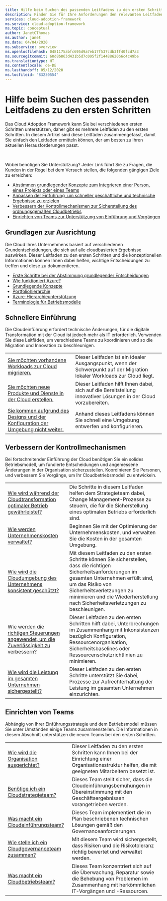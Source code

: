 ```yaml
---
title: Hilfe beim Suchen des passenden Leitfadens zu den ersten Schritten
description: Finden Sie für Ihre Anforderungen den relevanten Leitfaden zu den ersten Schritten.
services: cloud-adoption-framework
ms.service: cloud-adoption-framework
ms.topic: conceptual
author: JanetCThomas
ms.author: janet
ms.date: 04/04/2020
ms.subservice: overview
ms.openlocfilehash: 0481175abfc695d9a7eb17f537cdb3ff40fcd7a3
ms.sourcegitcommit: 60d8b863d431b5d7c005f2f14488620b6c4c49be
ms.translationtype: HT
ms.contentlocale: de-DE
ms.lasthandoff: 05/12/2020
ms.locfileid: "83230554"
---
```

# <a name="help-finding-the-appropriate-getting-started-guide"></a>Hilfe beim Suchen des passenden Leitfadens zu den ersten Schritten

Das Cloud Adoption Framework kann Sie bei verschiedenen ersten Schritten unterstützen, daher gibt es mehrere Leitfäden zu den ersten Schritten. In diesem Artikel sind diese Leitfäden zusammengefasst, damit Sie einfach den Leitfaden ermitteln können, der am besten zu Ihren aktuellen Herausforderungen passt.

<!-- markdownlint-disable MD033 -->
<br>

Wobei benötigen Sie Unterstützung?
Jeder Link führt Sie zu Fragen, die Kunden in der Regel bei dem Versuch stellen, die folgenden gängigen Ziele zu erreichen:

- [Abstimmen grundlegender Konzepte zum Integrieren einer Person, eines Projekts oder eines Teams](#align-foundation)
- [Anpassen der Einführung, um schneller geschäftliche und technische Ergebnisse zu erzielen](#accelerate-adoption)
- [Verbessern der Kontrollmechanismen zur Sicherstellung des ordnungsgemäßen Cloudbetriebs](#improve-controls)
- [Einrichten von Teams zur Unterstützung von Einführung und Vorgängen](#establish-teams)

## <a name="align-foundation"></a>Grundlagen zur Ausrichtung

Die Cloud Ihres Unternehmens basiert auf verschiedenen Grundentscheidungen, die sich auf alle cloudbasierten Ergebnisse auswirken. Dieser Leitfaden zu den ersten Schritten und die konzeptionellen Informationen können Ihnen dabei helfen, wichtige Entscheidungen zu treffen und diese zu dokumentieren.

- [Erste Schritte bei der Abstimmung grundlegender Entscheidungen](./cloud-concepts.md)
- [Wie funktioniert Azure?](./what-is-azure.md)
- [Grundlegende Konzepte](../ready/considerations/fundamental-concepts.md)
- [Portfoliohierarchie](../reference/fundamental-concepts/hosting-hierarchy.md)
- [Azure-Hierarchieunterstützung](../reference/fundamental-concepts/hierarchy-azure-tools.md)
- [Terminologie für Betriebsmodelle](../operating-model/terms.md)

## <a name="accelerate-adoption"></a>Schnellere Einführung

Die Cloudeinführung erfordert technische Änderungen, für die digitale Transformation mit der Cloud ist jedoch mehr als IT erforderlich. Verwenden Sie diese Leitfäden, um verschiedene Teams zu koordinieren und so die Migration und Innovation zu beschleunigen.

|                                                                                     |                                                                                                                                |
|-------------------------------------------------------------------------------------|--------------------------------------------------------------------------------------------------------------------------------|
| [Sie möchten vorhandene Workloads zur Cloud migrieren.](./migrate.md)                   | Dieser Leitfaden ist ein idealer Ausgangspunkt, wenn der Schwerpunkt auf der Migration lokaler Workloads zur Cloud liegt. |
| [Sie möchten neue Produkte und Dienste in der Cloud erstellen.](./innovate.md)             | Dieser Leitfaden hilft Ihnen dabei, sich auf die Bereitstellung innovativer Lösungen in der Cloud vorzubereiten.                                       |
| [Sie kommen aufgrund des Designs und der Konfiguration der Umgebung nicht weiter.](./design-and-configuration.md) | Anhand dieses Leitfadens können Sie schnell eine Umgebung entwerfen und konfigurieren.                                           |

## <a name="improve-controls"></a>Verbessern der Kontrollmechanismen

Bei fortschreitender Einführung der Cloud benötigen Sie ein solides Betriebsmodell, um fundierte Entscheidungen und angemessene Änderungen in der Organisation sicherzustellen. Koordinieren Sie Personen, und verbessern Sie Vorgänge, um Ihr Cloudbetriebsmodell zu entwickeln.

|                                                                                     |                                                                                                                                |
|-------------------------------------------------------------------------------------|--------------------------------------------------------------------------------------------------------------------------------|
| [Wie wird während der Cloudtransformation optimaler Betrieb gewährleistet?](./operational-excellence.md)                   | Die Schritte in diesem Leitfaden helfen dem Strategieteam dabei, Change Management-Prozesse zu steuern, die für die Sicherstellung eines optimalen Betriebs erforderlich sind. |
| [Wie werden Unternehmenskosten verwaltet?](./manage-costs.md)                                          | Beginnen Sie mit der Optimierung der Unternehmenskosten, und verwalten Sie die Kosten in der gesamten Umgebung.                                                                           |
| [Wie wird die Cloudumgebung des Unternehmens konsistent geschützt?](./security.md)             | Mit diesem Leitfaden zu den ersten Schritte können Sie sicherstellen, dass die richtigen Sicherheitsanforderungen im gesamten Unternehmen erfüllt sind, um das Risiko von Sicherheitsverletzungen zu minimieren und die Wiederherstellung nach Sicherheitsverletzungen zu beschleunigen.                                       |
| [Wie werden die richtigen Steuerungen angewendet, um die Zuverlässigkeit zu verbessern?](./reliability.md)                   | Dieser Leitfaden zu den ersten Schritten hilft dabei, Unterbrechungen im Zusammenhang mit Inkonsistenzen bezüglich Konfiguration, Ressourcenorganisation, Sicherheitsbaselines oder Ressourcenschutzrichtlinien zu minimieren. |
| [Wie wird die Leistung im gesamten Unternehmen sichergestellt?](./performance.md)                               | Dieser Leitfaden zu den ersten Schritte unterstützt Sie dabei, Prozesse zur Aufrechterhaltung der Leistung im gesamten Unternehmen einzurichten.                               |

## <a name="establish-teams"></a>Einrichten von Teams

Abhängig von Ihrer Einführungsstrategie und dem Betriebsmodell müssen Sie unter Umständen einige Teams zusammenstellen. Die Informationen in diesem Abschnitt unterstützen die neuen Teams bei den ersten Schritten.

|                                                                                     |                                                                                                                                |
|-------------------------------------------------------------------------------------|--------------------------------------------------------------------------------------------------------------------------------|
| [Wie wird die Organisation ausgerichtet?](./org-alignment.md)                               | Dieser Leitfaden zu den ersten Schritten kann Ihnen bei der Einrichtung einer Organisationsstruktur helfen, die mit geeigneten Mitarbeitern besetzt ist.                               |
| [Benötige ich ein Cloudstrategieteam?](./team/cloud-strategy.md)     | Dieses Team stellt sicher, dass die Cloudeinführungsbemühungen in Übereinstimmung mit den Geschäftsergebnissen vorangetrieben werden.                                |
| [Was macht ein Cloudeinführungsteam?](./team/cloud-adoption.md)     | Dieses Team implementiert die im Plan beschriebenen technischen Lösungen gemäß den Governanceanforderungen.             |
| [Wie stelle ich ein Cloudgovernanceteam zusammen?](./team/cloud-governance.md) | Mit diesem Team wird sichergestellt, dass Risiken und die Risikotoleranz richtig bewertet und verwaltet werden.                                         |
| [Was macht ein Cloudbetriebsteam?](./team/cloud-operations.md) | Dieses Team konzentriert sich auf die Überwachung, Reparatur sowie die Behebung von Problemen im Zusammenhang mit herkömmlichen IT-Vorgängen und -Ressourcen. |
